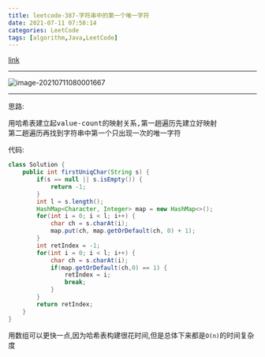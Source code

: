 ```yaml
---
title: leetcode-387-字符串中的第一个唯一字符
date: 2021-07-11 07:58:14
categories: LeetCode
tags: [algorithm,Java,LeetCode]
---
```


[link](https://leetcode-cn.com/problems/first-unique-character-in-a-string/)

<hr/>

![image-20210711080001667](https://gitee.com/cao_ziqiang/img/raw/master/20210711080001.png)

<hr/>

思路:

<pre>
用哈希表建立起value-count的映射关系,第一趟遍历先建立好映射
第二趟遍历再找到字符串中第一个只出现一次的唯一字符
</pre>

代码:

```java
class Solution {
    public int firstUniqChar(String s) {
        if(s == null || s.isEmpty()) {
            return -1;
        }
        int l = s.length();
        HashMap<Character, Integer> map = new HashMap<>();
        for(int i = 0; i < l; i++) {
            char ch = s.charAt(i);
            map.put(ch, map.getOrDefault(ch, 0) + 1);
        }
        int retIndex = -1;
        for(int i = 0; i < l; i++) {
            char ch = s.charAt(i);
            if(map.getOrDefault(ch,0) == 1) {
                retIndex = i;
                break;
            }
        }
        return retIndex;
    }
}
```

用数组可以更快一点,因为哈希表构建很花时间,但是总体下来都是`O(n)`的时间复杂度


